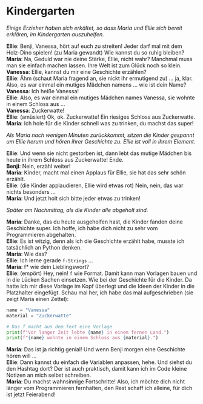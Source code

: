# Kindergarten

_Einige Erzieher haben sich erkältet, so dass Maria und Ellie sich bereit erklären, im Kindergarten auszuhelfen._

**Ellie**: Benji, Vanessa, hört auf euch zu streiten! Jeder darf mal mit dem Holz-Dino spielen! (zu Maria gewandt) Wie kannst du so ruhig bleiben?  
**Maria**: Na, Geduld war nie deine Stärke, Ellie, nicht wahr? Manchmal muss man sie einfach machen lassen. Ihre Welt ist zum Glück noch so klein.  
**Vanessa**: Ellie, kannst du mir eine Geschichte erzählen?  
**Ellie**: Ähm (schaut Maria fragend an, sie nickt ihr ermutigend zu) ... ja, klar. Also, es war einmal ein mutiges Mädchen namens ... wie ist dein Name?  
**Vanessa**: Ich heiße Vanessa!  
**Ellie**: Also, es war einmal ein mutiges Mädchen names Vanessa, sie wohnte in einem Schloss aus ...  
**Vanessa**: Zuckerwatte!  
**Ellie**: (amüsiert) Ok, ok. Zuckerwatte! Ein riesiges Schloss aus Zuckerwatte.  
**Maria**: Ich hole für die Kinder schnell was zu trinken, du machst das super!

_Als Maria nach wenigen Minuten zurückkommt, sitzen die Kinder gespannt um Ellie herum und hören ihrer Geschichte zu. Ellie ist voll in ihrem Element._

**Ellie**: Und wenn sie nicht gestorben ist, dann lebt das mutige Mädchen bis heute in ihrem Schloss aus Zuckerwatte! Ende.  
**Benji**: Nein, erzähl weiter!  
**Maria**: Kinder, macht mal einen Applaus für Ellie, sie hat das sehr schön erzählt.  
**Ellie**: (die Kinder applaudieren, Ellie wird etwas rot) Nein, nein, das war nichts besonders ...  
**Maria**: Und jetzt holt sich bitte jeder etwas zu trinken!

_Später am Nachmittag, als die Kinder alle abgeholt sind._

**Maria**: Danke, das du heute ausgeholfen hast, die Kinder fanden deine Geschichte super. Ich hoffe, ich habe dich nicht zu sehr vom Programmieren abgehalten.  
**Ellie**: Es ist witzig, denn als ich die Geschichte erzählt habe, musste ich tatsächlich an Python denken.  
**Maria**: Wie das?  
**Ellie**: Ich lerne gerade `f-Strings` ...  
**Maria**: f\* wie dein Lieblingswort?  
**Ellie**: (empört) Hey, nein! `f` wie Format. Damit kann man Vorlagen bauen und in die Lücken Sachen einsetzen. Wie bei der Geschichte für die Kinder. Da hatte ich mir diese Vorlage im Kopf überlegt und die Ideen der Kinder in die Platzhalter eingefügt. Schau mal her, ich habe das mal aufgeschrieben (sie zeigt Maria einen Zettel):

```py
name = "Vanessa"
material = "Zuckerwatte"

# Das f macht aus dem Text eine Vorlage
print(f"Vor langer Zeit lebte {name} in einem fernen Land.")
print(f"{name} wohnte in einem Schloss aus {material}.")
```

**Maria**: Das ist ja richtig genial! Und wenn Benji morgen eine Geschichte hören will ...  
**Ellie**: Dann kannst du einfach die Variablen anpassen, hehe. Und siehst du den Hashtag dort? Der ist auch praktisch, damit kann ich im Code kleine Notizen an mich selbst schreiben.  
**Maria**: Du machst wahnsinnige Fortschritte! Also, ich möchte dich nicht länger vom Programmieren fernhalten, den Rest schaff ich alleine, für dich ist jetzt Feierabend!
